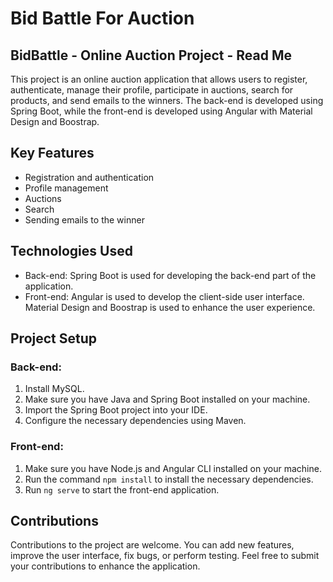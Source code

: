# Bid Battle For Auction

## BidBattle - Online Auction Project - Read Me

This project is an online auction application that allows users to register, authenticate, manage their profile, participate in auctions, search for products, and send emails to the winners. The back-end is developed using Spring Boot, while the front-end is developed using Angular with Material Design and Boostrap.

## Key Features

- Registration and authentication
- Profile management
- Auctions
- Search
- Sending emails to the winner

## Technologies Used

- Back-end: Spring Boot is used for developing the back-end part of the application.
- Front-end: Angular is used to develop the client-side user interface. Material Design and Boostrap is used to enhance the user experience.

## Project Setup

### Back-end:

1. Install MySQL.
2. Make sure you have Java and Spring Boot installed on your machine.
3. Import the Spring Boot project into your IDE.
4. Configure the necessary dependencies using Maven.

### Front-end:

1. Make sure you have Node.js and Angular CLI installed on your machine.
2. Run the command `npm install` to install the necessary dependencies.
3. Run `ng serve` to start the front-end application.

## Contributions

Contributions to the project are welcome. You can add new features, improve the user interface, fix bugs, or perform testing. Feel free to submit your contributions to enhance the application.
